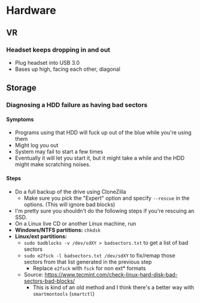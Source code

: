 # Hardware
## VR
### Headset keeps dropping in and out
- Plug headset into USB 3.0
- Bases up high, facing each other, diagonal

## Storage
### Diagnosing a HDD failure as having bad sectors
#### Symptoms
- Programs using that HDD will fuck up out of the blue while you're using them
- Might log you out
- System may fail to start a few times
- Eventually it will let you start it, but it might take a while and the HDD might make scratching noises.
#### Steps
- Do a full backup of the drive using CloneZilla
    - Make sure you pick the "Expert" option and specify `--rescue` in the options. (This will ignore bad blocks)
- I'm pretty sure you shouldn't do the following steps if you're rescuing an SSD.
- On a Linux live CD or another Linux machine, run 
- **Windows/NTFS partitions:** `chkdsk`
- **Linux/ext partitions:**
    - `sudo badblocks -v /dev/sdXY > badsectors.txt` to get a list of bad sectors
    - `sudo e2fsck -l badsectors.txt /dev/sdXY` to fix/remap those sectors from that list generated in the previous step 
        - Replace `e2fsck` with `fsck` for non ext* formats 
    - Source: https://www.tecmint.com/check-linux-hard-disk-bad-sectors-bad-blocks/
        - This is kind of an old method and I think there's a better way with `smartmontools` (`smartctl`)
